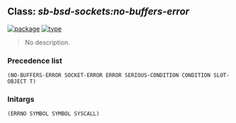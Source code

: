 ## Class: ***sb-bsd-sockets:no-buffers-error***
[![package](https://img.shields.io/badge/Package-SB--BSD--SOCKETS-5f9ea0.svg?style=social&colorA=999999)](../) [![type](https://img.shields.io/badge/Type-Class-5f9ea0.svg?style=social&colorA=999999)](../#class) 

> No description.

### Precedence list
```
(NO-BUFFERS-ERROR SOCKET-ERROR ERROR SERIOUS-CONDITION CONDITION SLOT-OBJECT T)
```
### Initargs
```
(ERRNO SYMBOL SYMBOL SYSCALL)
```
